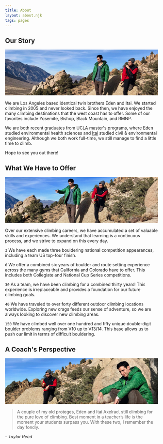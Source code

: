 ```yaml
---
title: About
layout: about.njk
tags: pages
---
```


## Our Story

![Bio Pic 1](/images/BioPic1.jpg)

We are Los Angeles based identical twin brothers Eden and Itai. We started climbing in 2005 and never looked back. Since then, we have enjoyed the many climbing destinations that the west coast has to offer. Some of our favorites include Yosemite, Bishop, Black Mountain, and RMNP.

We are both recent graduates from UCLA master's programs, where [Eden](https://www.edenaxelrad.com) studied environmental health sciences and [Itai](https://www.itaiaxelrad.com) studied civil & environmental engineering. Although we both work full-time, we still manage to find a little time to climb.

Hope to see you out there!

## What We Have to Offer

![Bio Pic 2](/images/BioPic2.jpg)

Over our extensive climbing careers, we have accumulated a set of valuable skills and experiences. We understand that learning is a continuous process, and we strive to expand on this every day.

`3`
We have each made three bouldering national competition appearances, including a team US top-four finish.

`6`
We offer a combined six years of boulder and route setting experience across the many gyms that California and Colorado have to offer. This includes both Collegiate and National Cup Series competitions.

`30`
As a team, we have been climbing for a combined thirty years! This experience is irreplaceable and provides a foundation for our future climbing goals.

`40`
We have traveled to over forty different outdoor climbing locations worldwide. Exploring new crags feeds our sense of adventure, so we are always looking to discover new climbing areas.

`150`
We have climbed well over one hundred and fifty unique double-digit boulder problems ranging from V10 up to V13/14. This base allows us to push our limit in terms of difficult bouldering.

## A Coach's Perspective

![Bio Pic 3](/images/BioPic3.jpg)

> A couple of my old proteges, Eden and Itai Axelrad, still climbing for the pure love of climbing. Best moment in a teacher’s life is the moment your students surpass you. With these two, I remember the day fondly.

\- _Taylor Reed_
